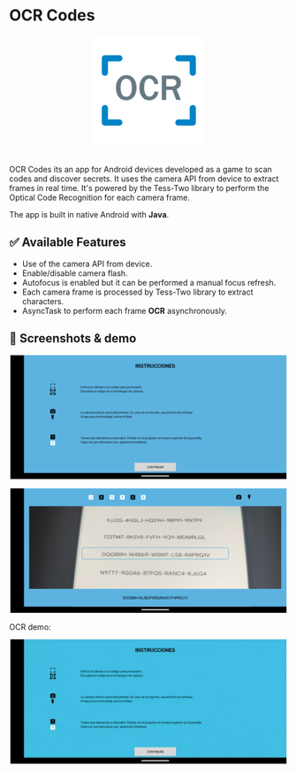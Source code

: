 # OCR Codes
<p align="center">
<img src="/screenshots/OCR.png" width="200">
</p>

<br>
OCR Codes its an app for Android devices developed as a game to scan codes and discover secrets. 
It uses the camera API from device to extract frames in real time. 
It's powered by the Tess-Two library to perform the Optical Code Recognition for each camera frame.

The app is built in native Android with **Java**.

## ✅ Available Features

- Use of the camera API from device.
- Enable/disable camera flash.
- Autofocus is enabled but it can be performed a manual focus refresh.
- Each camera frame is processed by Tess-Two library to extract characters.
- AsyncTask to perform each frame **OCR** asynchronously.

## :iphone: Screenshots & demo
<p align="center">
<img src="/screenshots/home.png" width="500">
</p>
<p align="center">
<img src="/screenshots/capture.png" width="500">
</p>

OCR demo:
<p align="center">
<img src="/screenshots/demo.gif" width="500">
</p>
